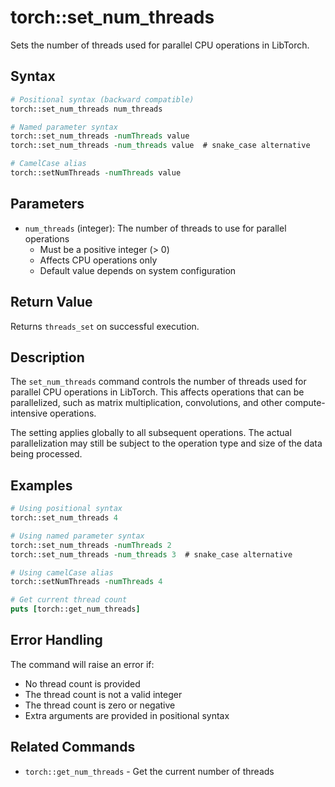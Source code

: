 # torch::set_num_threads

Sets the number of threads used for parallel CPU operations in LibTorch.

## Syntax

```tcl
# Positional syntax (backward compatible)
torch::set_num_threads num_threads

# Named parameter syntax
torch::set_num_threads -numThreads value
torch::set_num_threads -num_threads value  # snake_case alternative

# CamelCase alias
torch::setNumThreads -numThreads value
```

## Parameters

* `num_threads` (integer): The number of threads to use for parallel operations
  * Must be a positive integer (> 0)
  * Affects CPU operations only
  * Default value depends on system configuration

## Return Value

Returns `threads_set` on successful execution.

## Description

The `set_num_threads` command controls the number of threads used for parallel CPU operations in LibTorch. This affects operations that can be parallelized, such as matrix multiplication, convolutions, and other compute-intensive operations.

The setting applies globally to all subsequent operations. The actual parallelization may still be subject to the operation type and size of the data being processed.

## Examples

```tcl
# Using positional syntax
torch::set_num_threads 4

# Using named parameter syntax
torch::set_num_threads -numThreads 2
torch::set_num_threads -num_threads 3  # snake_case alternative

# Using camelCase alias
torch::setNumThreads -numThreads 4

# Get current thread count
puts [torch::get_num_threads]
```

## Error Handling

The command will raise an error if:
* No thread count is provided
* The thread count is not a valid integer
* The thread count is zero or negative
* Extra arguments are provided in positional syntax

## Related Commands

* `torch::get_num_threads` - Get the current number of threads 